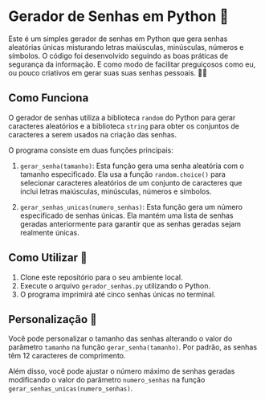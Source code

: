 # Gerador de Senhas em Python 👾

Este é um simples gerador de senhas em Python que gera senhas aleatórias únicas misturando letras maiúsculas, minúsculas, números e símbolos. O código foi desenvolvido seguindo as boas práticas de segurança da informação. E como modo de facilitar preguiçosos como eu, ou pouco criativos em gerar suas suas senhas pessoais. 🤷‍♀️

## Como Funciona

O gerador de senhas utiliza a biblioteca `random` do Python para gerar caracteres aleatórios e a biblioteca `string` para obter os conjuntos de caracteres a serem usados na criação das senhas.

O programa consiste em duas funções principais:

1. `gerar_senha(tamanho)`: Esta função gera uma senha aleatória com o tamanho especificado. Ela usa a função `random.choice()` para selecionar caracteres aleatórios de um conjunto de caracteres que inclui letras maiúsculas, minúsculas, números e símbolos.

2. `gerar_senhas_unicas(numero_senhas)`: Esta função gera um número especificado de senhas únicas. Ela mantém uma lista de senhas geradas anteriormente para garantir que as senhas geradas sejam realmente únicas.

## Como Utilizar 🤔

1. Clone este repositório para o seu ambiente local.
2. Execute o arquivo `gerador_senhas.py` utilizando o Python.
3. O programa imprimirá até cinco senhas únicas no terminal.

## Personalização 🤩

Você pode personalizar o tamanho das senhas alterando o valor do parâmetro `tamanho` na função `gerar_senha(tamanho)`. Por padrão, as senhas têm 12 caracteres de comprimento.

Além disso, você pode ajustar o número máximo de senhas geradas modificando o valor do parâmetro `numero_senhas` na função `gerar_senhas_unicas(numero_senhas)`.

